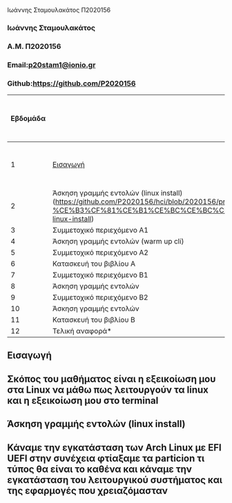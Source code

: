 Ιωάννης Σταμουλακάτος Π2020156
### Ιωάννης Σταμουλακάτος
### A.M. Π2020156
### Email:p20stam1@ionio.gr
### Github:https://github.com/P2020156


| Εβδομάδα | Παραδοτέο | Σύνδεσμος στην [εβδομαδιαία παρουσίαση προόδου στις συζητήσεις](https://github.com/courses-ionio/help/discussions/categories/show-and-tell) | Αυτοαξιολόγηση σύμφωνα με τα κριτήρια της αντίστοιχης άσκησης |
| --- | --- | --- | --- |
| 1 | [Εισαγωγή](https://github.com/P2020156/hci/blob/2020156/projects/P2020156/README.MD#%CE%B5%CE%B9%CF%83%CE%B1%CE%B3%CF%89%CE%B3%CE%AE) | https://github.com/courses-ionio/help/discussions/954| Φαίνεται να είναι μια εύκολη διαδικασία και πιστεύω οτι είναι σε καλό επίπεδο |
| 2 | Άσκηση γραμμής εντολών (linux install)(https://github.com/P2020156/hci/blob/2020156/projects/2020156/README.MD#%CE%AC%CF%83%CE%BA%CE%B7%CF%83%CE%B7-%CE%B3%CF%81%CE%B1%CE%BC%CE%BC%CE%AE%CF%82-%CE%B5%CE%BD%CF%84%CE%BF%CE%BB%CF%8E%CE%BD-linux-install) |https://github.com/courses-ionio/help/discussions/1012| Η διαδικασία μου φάνηκε μέτριας δυσκολίας |
| 3 | Συμμετοχικό περιεχόμενο A1 | | |
| 4 | Άσκηση γραμμής εντολών (warm up cli) | | |
| 5 | Συμμετοχικό περιεχόμενο A2 | | |
| 6 | Κατασκευή του βιβλίου Α | | |
| 7 | Συμμετοχικό περιεχόμενο B1 | | |
| 8 | Άσκηση γραμμής εντολών | | |
| 9 | Συμμετοχικό περιεχόμενο B2 | | |
| 10 | Άσκηση γραμμής εντολών | | |
| 11 | Κατασκευή του βιβλίου Β | | |
| 12 | Τελική αναφορά* | | |



## Εισαγωγή
## Σκόπος του μαθήματος είναι η εξεικοίωση μου στα Linux να μάθω πως λειτουργούν τα linux και η εξεικοίωση μου στο terminal

## Άσκηση γραμμής εντολών (linux install)
## Κάναμε την εγκατάσταση των Arch Linux με EFI UEFI στην συνέχεια φτίαξαμε τα particion τι τύπος θα είναι το καθένα και κάναμε την εγκατάσταση του λειτουργικού συστήματος και της εφαρμογές που χρειαζόμασταν
